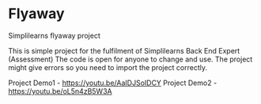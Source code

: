 # Flyaway
Simplilearns flyaway project

This is simple project for the fulfilment of Simplilearns Back End Expert (Assessment)
The code is open for anyone to change and use.
The project might give errors so you need to import the project correctly.

Project Demo1 - https://youtu.be/AaIDJSoIDCY
Project Demo2 - https://youtu.be/oL5n4zB5W3A
